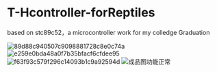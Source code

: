 # T-Hcontroller-forReptiles
based on stc89c52，a microcontroller work for my colledge Graduation




![89d88c940507c9098881728c8e0c74a](https://github.com/user-attachments/assets/edd66b6f-c807-42a3-9dfa-156ffdf6be99)
![e259e0bda48a0f7b35bfacf6cfdee95](https://github.com/user-attachments/assets/b02de20b-1f21-4edd-805f-2895464d36c4)
![f63f93c579f296c14093b1c9a92594d](https://github.com/user-attachments/assets/88487315-bc01-4d53-b5cf-fefa41f5394a)
![成品图功能正常](https://github.com/user-attachments/assets/fe4fd04d-8bf2-41c7-8b53-76097cba2f1a)
